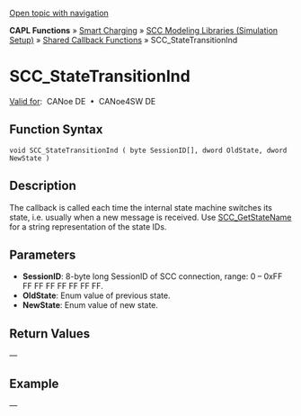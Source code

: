 [Open topic with navigation](../../../../../CANoeDEFamily.htm#Topics/CAPLFunctions/SmartCharging/Callbacks/CAPLfunctionSCCStateTransitionInd.md)

**CAPL Functions** » [Smart Charging](../CAPLFunctionsSmartChargingOverview.md) » [SCC Modeling Libraries (Simulation Setup)](../CAPLFunctionsSmartChargingOverview.md#BMNodeayerDLL) » [Shared Callback Functions](../CAPLFunctionsSmartChargingOverview.md#Callback) » SCC_StateTransitionInd

# SCC_StateTransitionInd

[Valid for](../../../Shared/FeatureAvailability.md):  CANoe DE  •  CANoe4SW DE

## Function Syntax

```plaintext
void SCC_StateTransitionInd ( byte SessionID[], dword OldState, dword NewState )
```

## Description

The callback is called each time the internal state machine switches its state, i.e. usually when a new message is received. Use [SCC_GetStateName](../Functions/CAPLfunctionSCCGetStateName.md) for a string representation of the state IDs.

## Parameters

- **SessionID**: 8-byte long SessionID of SCC connection, range: 0 – 0xFF FF FF FF FF FF FF FF.
- **OldState**: Enum value of previous state.
- **NewState**: Enum value of new state.

## Return Values

—

## Example

—
